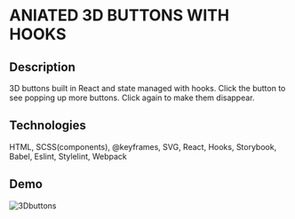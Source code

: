 
# ANIATED 3D BUTTONS WITH HOOKS

## Description
3D buttons built in React and state managed with hooks. Click the button to see popping up more buttons. Click again to make them disappear.

## Technologies
HTML, SCSS(components), @keyframes, SVG, React, Hooks, Storybook, Babel, Eslint, Stylelint, Webpack

## Demo
![3Dbuttons](https://user-images.githubusercontent.com/72414745/102501770-178b6380-407e-11eb-8c18-6be685864149.gif)
